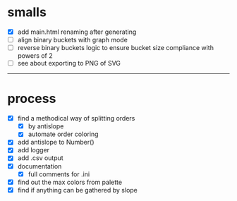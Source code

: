 # smalls

- [x] add main.html renaming after generating
- [ ] align binary buckets with graph mode
- [ ] reverse binary buckets logic to ensure bucket size compliance with powers of 2
- [ ] see about exporting to PNG of SVG

---

# process

- [x] find a methodical way of splitting orders
  - [x] by antislope
  - [x] automate order coloring
- [x] add antislope to Number()
- [x] add logger
- [x] add .csv output
- [x] documentation
  - [x] full comments for .ini
- [x] find out the max colors from palette
- [x] find if anything can be gathered by slope
